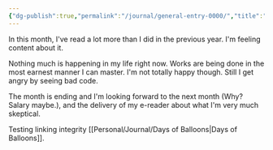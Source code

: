 ```yaml
---
{"dg-publish":true,"permalink":"/journal/general-entry-0000/","title":"General Entry 0000","tags":["জীবন"],"created":"2019-01-23T11:00:13+06:00","updated":"2022-12-14T16:38:22+06:00"}
---
```


In this month, I've read a lot more than I did in the previous year. I'm feeling content about it.

Nothing much is happening in my life right now. Works are being done in the most earnest manner I can master. I'm not totally happy though. Still I get angry by seeing bad code.

The month is ending and I'm looking forward to the next month (Why? Salary maybe.), and the delivery of my e-reader about what I'm very much skeptical.

Testing linking integrity [[Personal/Journal/Days of Balloons\|Days of Balloons]].